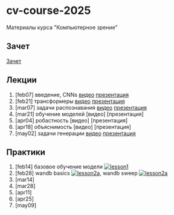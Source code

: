 # cv-course-2025

Материалы курса "Компьютерное зрение"

## Зачет
[Зачет](https://docs.google.com/document/d/1SLgcVhlqEj1aeyvP25NKzH4TcFO0f8D9zwHvMQQd3Lo/edit?usp=sharing)

## Лекции
1. [feb07] введение, CNNs [видео](https://drive.google.com/file/d/1n0btY9cuachG46e6ItIybCpaPLemGy3Y/view?usp=sharing) [презентация](/presentations/CNNs.pdf)
2. [feb21] трансформеры [видео](https://drive.google.com/file/d/1J3t5d_gl1_d90JAfv8tu_QNjIgPXEtz1/view?usp=sharing) [презентация](/presentations/Transformers.pdf)
3. [mar07] задачи распознавания [видео](https://drive.google.com/file/d/1ZoAjrTTArxNnSq7DMAw-p-BiGMie_yFv/view?usp=sharing) [презентация](/presentations/recognition.pdf)
4. [mar21] обучение моделей [видео] [презентация]
5. [apr04] робастность [видео] [презентация]
6. [apr18] объяснимость [видео] [презентация]
7. [may02] задачи генерации [видео](https://drive.google.com/file/d/1n-M_nbzVWKO8OO0WyPp7K9HB8qOXsXNv/view?usp=sharing) [презентация](/presentations/generation.pdf)

## Практики
1. [feb14] базовое обучение модели [![lesson1](https://colab.research.google.com/assets/colab-badge.svg)](https://colab.research.google.com/drive/15yo5HDJnfVGFJ9ciNxHTPFH2xicCaIA5?usp=sharing)
2. [feb28] wandb basics [![lesson2a](https://colab.research.google.com/assets/colab-badge.svg)](https://colab.research.google.com/drive/1pmAo0I6fwwSOOg8L0PaJKn4r74JI1DfM),
wandb sweep [![lesson2a](https://colab.research.google.com/assets/colab-badge.svg)](https://colab.research.google.com/drive/15oCMtkDM9dXXBjv4sjJJ8uZ6tYOI-XhP)
3. [mar14]
4. [mar28]
5. [apr11]
6. [apr25]
7. [may09]
